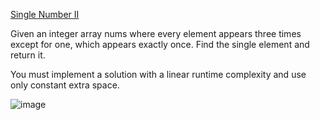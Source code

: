 [Single Number II](https://leetcode.com/problems/single-number-ii/)

Given an integer array nums where every element appears three times except for one, which appears exactly once. Find the single element and return it.

You must implement a solution with a linear runtime complexity and use only constant extra space.

![image](https://github.com/user-attachments/assets/350d7520-d605-4560-90e6-8128d473fafd)

